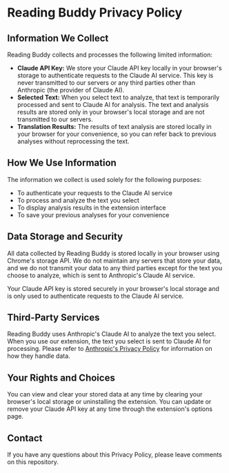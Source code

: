 # Reading Buddy Privacy Policy

## Information We Collect

Reading Buddy collects and processes the following limited information:

- **Claude API Key:** We store your Claude API key locally in your browser's storage to authenticate requests to the Claude AI service. This key is never transmitted to our servers or any third parties other than Anthropic (the provider of Claude AI).
- **Selected Text:** When you select text to analyze, that text is temporarily processed and sent to Claude AI for analysis. The text and analysis results are stored only in your browser's local storage and are not transmitted to our servers.
- **Translation Results:** The results of text analysis are stored locally in your browser for your convenience, so you can refer back to previous analyses without reprocessing the text.

## How We Use Information

The information we collect is used solely for the following purposes:
- To authenticate your requests to the Claude AI service
- To process and analyze the text you select
- To display analysis results in the extension interface
- To save your previous analyses for your convenience

## Data Storage and Security

All data collected by Reading Buddy is stored locally in your browser using Chrome's storage API. We do not maintain any servers that store your data, and we do not transmit your data to any third parties except for the text you choose to analyze, which is sent to Anthropic's Claude AI service.

Your Claude API key is stored securely in your browser's local storage and is only used to authenticate requests to the Claude AI service.

## Third-Party Services

Reading Buddy uses Anthropic's Claude AI to analyze the text you select. When you use our extension, the text you select is sent to Claude AI for processing. Please refer to [Anthropic's Privacy Policy](https://www.anthropic.com/privacy) for information on how they handle data.

## Your Rights and Choices

You can view and clear your stored data at any time by clearing your browser's local storage or uninstalling the extension. You can update or remove your Claude API key at any time through the extension's options page.

## Contact

If you have any questions about this Privacy Policy, please leave comments on this repository.